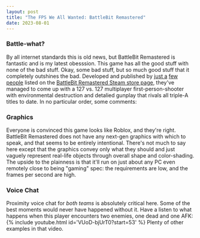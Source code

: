```yaml
---
layout: post
title: "The FPS We All Wanted: BattleBit Remastered"
date: 2023-08-01
---
```


### Battle-what?

By all internet standards this is old news, but BattleBit Remastered is fantastic and is my latest obesssion. This game has all the good stuff with none of the bad stuff. Okay, some bad stuff, but so much good stuff that it completely outshines the bad. Developed and published by [just a](https://store.steampowered.com/search/?developer=SgtOkiDoki&snr=1_5_9__2000) [few](https://store.steampowered.com/search/?developer=Vilaskis&snr=1_5_9__2000) [people](https://store.steampowered.com/search/?developer=TheLiquidHorse&snr=1_5_9__2000) listed on the [BattleBit Remastered Steam store page](https://store.steampowered.com/app/671860/BattleBit_Remastered/), they've managed to come up with a 127 vs. 127 multiplayer first-person-shooter with environmental destruction and detalied gunplay that rivals all triple-A titles to date. In no particular order, some comments:

### Graphics

Everyone is convinced this game looks like Roblox, and they're right. BattleBit Remastered does not have any next-gen graphics with which to speak, and that seems to be entirely intentional. There's not much to say here except that the graphics convey only what they should and just vaguely represent real-life objects through overall shape and color-shading. The upside to the plainness is that it'll run on just about any PC even remotely close to being "gaming" spec: the requirements are low, and the frames per second are high.

### Voice Chat

Proximity voice chat for _both teams_ is absolutely critical here. Some of the best moments would never have happened without it. Have a listen to what happens when this player encounters two enemies, one dead and one AFK:
{% include youtube.html id='VUoD-bjUrT0?start=53' %}
Plenty of other examples in that video.